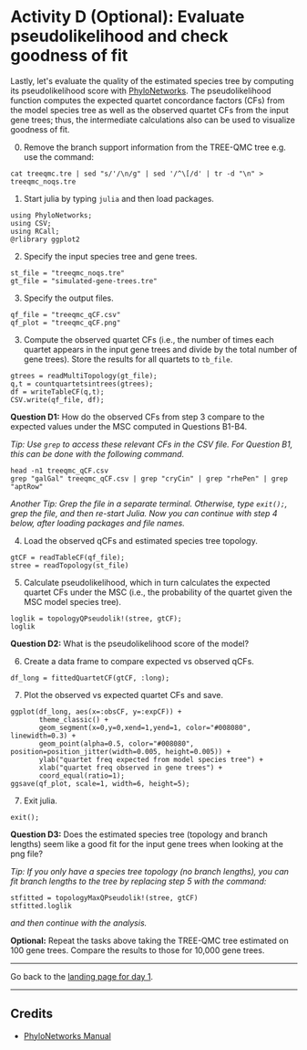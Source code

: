 Activity D (Optional): Evaluate pseudolikelihood and check goodness of fit
===

Lastly, let's evaluate the quality of the estimated species tree by computing its pseudolikelihood score with [PhyloNetworks](https://crsl4.github.io/PhyloNetworks.jl/latest/). 
The pseudolikelihood function computes the expected quartet concordance factors (CFs) from the model species tree as well as the observed quartet CFs from the input gene trees; thus, the intermediate calculations also can be used to visualize goodness of fit.

0. Remove the branch support information from the TREE-QMC tree e.g. use the command:
```
cat treeqmc.tre | sed "s/'/\n/g" | sed '/^\[/d' | tr -d "\n" > treeqmc_noqs.tre
```

1. Start julia by typing `julia` and then load packages.
```
using PhyloNetworks;
using CSV;
using RCall;
@rlibrary ggplot2
```

2. Specify the input species tree and gene trees.
```
st_file = "treeqmc_noqs.tre"
gt_file = "simulated-gene-trees.tre"
```

3. Specify the output files.
```
qf_file = "treeqmc_qCF.csv"
qf_plot = "treeqmc_qCF.png"
```

3. Compute the observed quartet CFs (i.e., the number of times each quartet appears in the input gene trees and divide by the total number of gene trees). Store the results for all quartets to `tb_file`.
```
gtrees = readMultiTopology(gt_file);
q,t = countquartetsintrees(gtrees);
df = writeTableCF(q,t);
CSV.write(qf_file, df);
```

**Question D1:** How do the observed CFs from step 3 compare to the expected values under the MSC computed in Questions B1-B4. 

*Tip: Use `grep` to access these relevant CFs in the CSV file. For Question B1, this can be done with the following command.*

```
head -n1 treeqmc_qCF.csv
grep "galGal" treeqmc_qCF.csv | grep "cryCin" | grep "rhePen" | grep "aptRow"
```
*Another Tip: Grep the file in a separate terminal. Otherwise, type `exit();`, grep the file, and then re-start Julia. Now you can continue with step 4 below, after loading packages and file names.*

4. Load the observed qCFs and estimated species tree topology.
```
gtCF = readTableCF(qf_file);
stree = readTopology(st_file)
```

5. Calculate pseudolikelihood, which in turn calculates the expected quartet CFs under the MSC (i.e., the probability of the quartet given the MSC model species tree).
```
loglik = topologyQPseudolik!(stree, gtCF);
loglik
```

**Question D2:** What is the pseudolikelihood score of the model?

6. Create a data frame to compare expected vs observed qCFs.
```
df_long = fittedQuartetCF(gtCF, :long);
```

7. Plot the observed vs expected quartet CFs and save.
```
ggplot(df_long, aes(x=:obsCF, y=:expCF)) +
       theme_classic() + 
       geom_segment(x=0,y=0,xend=1,yend=1, color="#008080", linewidth=0.3) + 
       geom_point(alpha=0.5, color="#008080", position=position_jitter(width=0.005, height=0.005)) + 
       ylab("quartet freq expected from model species tree") + 
       xlab("quartet freq observed in gene trees") + 
       coord_equal(ratio=1);
ggsave(qf_plot, scale=1, width=6, height=5);
```

7. Exit julia.
```
exit();
```

**Question D3:** Does the estimated species tree (topology and branch lengths) seem like a good fit for the input gene trees when looking at the png file?

*Tip: If you only have a species tree topology (no branch lengths), you can fit branch lengths to the tree by replacing step 5 with the command:*
```
stfitted = topologyMaxQPseudolik!(stree, gtCF)
stfitted.loglik
```
*and then continue with the analysis.*

**Optional:** Repeat the tasks above taking the TREE-QMC tree estimated on 100 gene trees. Compare the results to those for 10,000 gene trees.

---

Go back to the [landing page for day 1](README.md).

---

Credits
---
* [PhyloNetworks Manual](https://crsl4.github.io/PhyloNetworks.jl/latest/man/expectedCFs/)
